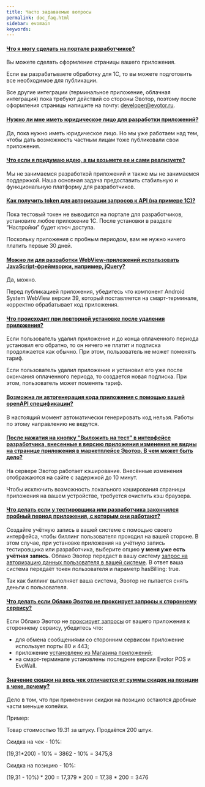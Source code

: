 ```yaml
---
title: Часто задаваемые вопросы
permalink: doc_faq.html
sidebar: evomain
keywords:
---
```


<p></p>

<div class="panel-group" id="accordion">
                    <div class="panel panel-default">
                        <div class="panel-heading">
                            <h4 class="panel-title">
                                <a class="noCrossRef accordion-toggle" data-toggle="collapse" data-parent="#accordion" href="#collapseOne">Что я могу сделать на портале разработчиков?</a>
                            </h4>
                        </div>
                        <div id="collapseOne" class="panel-collapse collapse noCrossRef">
                            <div class="panel-body">
                            <p>Вы можете сделать оформление страницы вашего приложения.</p>
                            <p>Если вы разрабатываете обработку для 1С, то вы можете подготовить все необходимое для публикации.</p>
                            <p>Все другие интеграции (терминальное приложение, облачная интеграция) пока требуют действий со стороны Эвотор, поэтому после оформления страницы напишите на почту: <a href="mailto:developer@evotor.ru">developer@evotor.ru</a>.</p>
                            </div>
                        </div>
                    </div>
                    <!-- /.panel -->
                    <div class="panel panel-default">
                        <div class="panel-heading">
                            <h4 class="panel-title">
                                <a class="noCrossRef accordion-toggle" data-toggle="collapse" data-parent="#accordion" href="#collapseTwo">Нужно ли мне иметь юридическое лицо для разработки приложений?</a>
                            </h4>
                        </div>
                        <div id="collapseTwo" class="panel-collapse collapse noCrossRef">
                            <div class="panel-body">
                                Да, пока нужно иметь юридическое лицо. Но мы уже работаем над тем, чтобы дать возможность частным лицам тоже публиковали свои приложения.
                            </div>
                        </div>
                    </div>
                    <!-- /.panel -->
                    <div class="panel panel-default">
                        <div class="panel-heading">
                            <h4 class="panel-title">
                                <a class="noCrossRef accordion-toggle" data-toggle="collapse" data-parent="#accordion" href="#collapseThree">Что если я придумаю идею, а вы возьмете ее и сами реализуете?</a>
                            </h4>
                        </div>
                        <div id="collapseThree" class="panel-collapse collapse noCrossRef">
                            <div class="panel-body">
                                Мы не занимаемся разработкой приложений и также мы не занимаемся поддержкой. Наша основная задача предоставить стабильную и функциональную платформу для разработчиков.
                            </div>
                        </div>
                    </div>
                    <!-- /.panel -->
                    <div class="panel panel-default">
                        <div class="panel-heading">
                            <h4 class="panel-title">
                                <a class="noCrossRef accordion-toggle" data-toggle="collapse" data-parent="#accordion" href="#collapseFour">Как получить token для авторизации запросов к API (на примере 1C)?</a>
                            </h4>
                        </div>
                        <div id="collapseFour" class="panel-collapse collapse">
                            <div class="panel-body">
                            <p>Пока тестовый токен не выводится на портале для разработчиков, установите любое приложение 1С. После установки в разделе “Настройки” будет ключ доступа.</p>
                            <p>Поскольку приложения с пробным периодом, вам не нужно ничего платить первые 30 дней.</p>
                            </div>
                        </div>
                    </div>
                    <!-- /.panel -->
                    <div class="panel panel-default">
                        <div class="panel-heading">
                            <h4 class="panel-title">
                                <a class="noCrossRef accordion-toggle" data-toggle="collapse" data-parent="#accordion" href="#collapseFive">Можно ли для разработки WebView-приложений использовать JavaScript-фреймворки, например, jQuery?</a>
                            </h4>
                        </div>
                        <div id="collapseFive" class="panel-collapse collapse">
                            <div class="panel-body">
                            <p>Да, можно.</p>
                            <p>Перед публикацией приложения, убедитесь что компонент Android System WebView версии 39, который поставляется на смарт-терминале, корректно обрабатывает код приложения.</p>
                            </div>
                        </div>
                    </div>
                    <!-- /.panel -->
                    <div class="panel panel-default">
                        <div class="panel-heading">
                            <h4 class="panel-title">
                                <a class="noCrossRef accordion-toggle" data-toggle="collapse" data-parent="#accordion" href="#collapseSix">Что происходит при повторной установке после удаления приложения?</a>
                            </h4>
                        </div>
                        <div id="collapseSix" class="panel-collapse collapse">
                            <div class="panel-body">
                            <p>Если пользователь удалил приложение и до конца оплаченного периода установил его обратно, то он ничего не платит и подписка продолжается как обычно. При этом, пользователь не может поменять тариф.
                            </p>
                            <p>Если пользователь удалил приложение и установил его уже после окончания оплаченного периода, то создается новая подписка. При этом, пользователь может поменять тариф.</p>
                            </div>
                        </div>
                    </div>
                    <!-- /.panel -->
                    <div class="panel panel-default">
                        <div class="panel-heading">
                            <h4 class="panel-title">
                                <a class="noCrossRef accordion-toggle" data-toggle="collapse" data-parent="#accordion" href="#collapseSeven">Возможна ли автогенерация кода приложения с помощью вашей openAPI спецификации?</a>
                            </h4>
                        </div>
                        <div id="collapseSeven" class="panel-collapse collapse">
                            <div class="panel-body">
                            <p>В настоящий момент автоматически генерировать код нельзя. Работы по этому направлению не ведутся.</p>
                            </div>
                        </div>
                    </div>
                    <!-- /.panel -->
                    <div class="panel panel-default">
                        <div class="panel-heading">
                            <h4 class="panel-title">
                                <a class="noCrossRef accordion-toggle" data-toggle="collapse" data-parent="#accordion" href="#collapseEight">После нажатия на кнопку "Выложить на тест" в интерфейсе разработчика, внесенные в версию приложения изменения не видны на странице приложения в маркетплейсе Эвотор. В чем может быть дело?</a>
                            </h4>
                        </div>
                        <div id="collapseEight" class="panel-collapse collapse">
                            <div class="panel-body">
                            <p>На сервере Эвотор работает кэширование. Внесённые изменения отображаются на сайте с задержкой до 10 минут.</p>
                            <p>Чтобы исключить возможность локального кэширования страницы приложения на вашем устройстве, требуется очистить кэш браузера.</p>
                            </div>
                        </div>
                    </div>
                    <div class="panel panel-default">
                        <div class="panel-heading">
                            <h4 class="panel-title">
                                <a class="noCrossRef accordion-toggle" data-toggle="collapse" data-parent="#accordion" href="#collapseNine">Что делать если у тестировщика или разработчика закончился пробный период приложения, с которым они работают?</a>
                            </h4>
                        </div>
                        <div id="collapseNine" class="panel-collapse collapse">
                            <div class="panel-body">
                            <p>Создайте учётную запись в вашей системе с помощью своего интерфейса, чтобы биллинг пользователя проходил на вашей стороне. В этом случае, при установке приложения на учётную запись тестировщика или разработчика, выберите опцию <b>у меня уже есть учётная запись</b>. Облако Эвотор передаст в вашу систему <a href="https://api.evotor.ru/docs/#tag/Vebhuki-zaprosy%2Fpaths%2F~1partner.ru~1api~1v1~1user~1verify%2Fpost">запрос на авторизацию данных пользователя в вашей системе</a>. В ответ ваша система передаёт токен пользователя и параметр hasBilling: true.</p>
                            <p>Так как биллинг выполняет ваша система, Эвотор не пытается снять деньги с пользователя.</p>
                            </div>
                        </div>
                    </div>
                    <div class="panel panel-default">
                        <div class="panel-heading">
                            <h4 class="panel-title">
                                <a class="noCrossRef accordion-toggle" data-toggle="collapse" data-parent="#accordion" href="#collapseTen">Что делать если Облако Эвотор не проксирует запросы к стороннему сервису?</a>
                            </h4>
                        </div>
                        <div id="collapseTen" class="panel-collapse collapse">
                            <div class="panel-body">
                            <p>Если Облако Эвотор не <a href="https://developer.evotor.ru/docs/doc_java_third_party_service_communication.html">проксирует запросы</a>  от вашего приложения к стороннему сервису, убедитесь что:</p>
                            <ul>
                              <li>для обмена сообщениями со сторонним сервисом приложение использует порты 80 и 443;</li>
                              <li>приложение <a href="https://developer.evotor.ru/docs/doc_app_installation.html#MarkeplaceAppInstallation">установлено из Магазина приложений</a>;</li>
                              <li>на смарт-терминале установлены последние версии Evotor POS и EvoWall.</li>
                            </ul>
                            </div>
                        </div>
                    </div>
                    <div class="panel panel-default">
                        <div class="panel-heading">
                            <h4 class="panel-title">
                                <a class="noCrossRef accordion-toggle" data-toggle="collapse" data-parent="#accordion" href="#collapseEleven">Значение скидки на весь чек отличается от суммы скидок на позиции в чеке, почему?</a>
                            </h4>
                        </div>
                        <div id="collapseEleven" class="panel-collapse collapse">
                            <div class="panel-body">
                            <p>Дело в том, что при применении скидки на позицию остаются дробные части меньше копейки.</p>
                            <p>Пример:</p>
                            <p>Товар стоимостью 19.31 за штуку. Продаётся 200 штук.</p>
                            <p>Скидка на чек - 10%:</p>
                            <p>(19,31*200) - 10% = 3862 - 10% = 3475,8</p>
                            <p>Скидка на позицию - 10%:</p>
                            <p>(19,31 - 10%) * 200 = 17,379 * 200 = 17,38 * 200 = 3476</p>
                            </div>
                        </div>
                    </div>
</div>
<!-- /.panel-group -->
